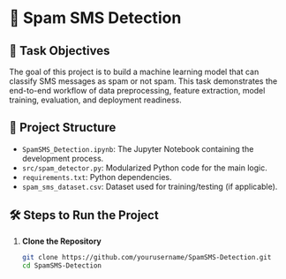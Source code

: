 # 📱 Spam SMS Detection

## 🚀 Task Objectives

The goal of this project is to build a machine learning model that can classify SMS messages as spam or not spam. This task demonstrates the end-to-end workflow of data preprocessing, feature extraction, model training, evaluation, and deployment readiness.

## 📂 Project Structure

- `SpamSMS_Detection.ipynb`: The Jupyter Notebook containing the development process.
- `src/spam_detector.py`: Modularized Python code for the main logic.
- `requirements.txt`: Python dependencies.
- `spam_sms_dataset.csv`: Dataset used for training/testing (if applicable).

## 🛠️ Steps to Run the Project

1. **Clone the Repository**
   ```bash
   git clone https://github.com/yourusername/SpamSMS-Detection.git
   cd SpamSMS-Detection
